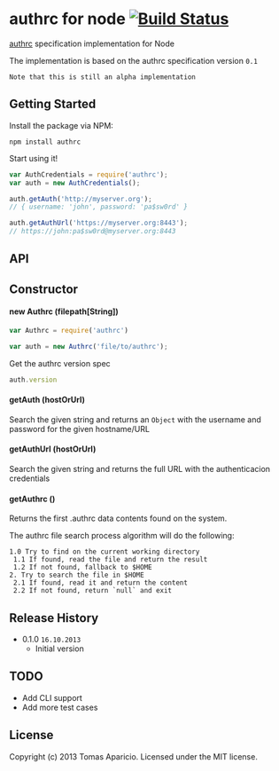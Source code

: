 # authrc for node [![Build Status](https://secure.travis-ci.org/h2non/node-authrc.png?branch=master)](http://travis-ci.org/h2non/node-authrc)

[authrc](http://github.com/adesisnetlife/authrc) specification implementation for Node

The implementation is based on the authrc specification version `0.1`

`Note that this is still an alpha implementation`

## Getting Started

Install the package via NPM: 

```
npm install authrc
```

Start using it!

```javascript
var AuthCredentials = require('authrc');
var auth = new AuthCredentials();

auth.getAuth('http://myserver.org');
// { username: 'john', password: 'pa$sw0rd' }

auth.getAuthUrl('https://myserver.org:8443');
// https://john:pa$sw0rd@myserver.org:8443
```

## API

## Constructor

#### new Authrc (filepath[String])

```js
var Authrc = require('authrc')

var auth = new Authrc('file/to/authrc');
```

Get the authrc version spec
```js
auth.version
```

#### getAuth (hostOrUrl)

Search the given string and returns an `Object` with the username and password for the given hostname/URL

#### getAuthUrl (hostOrUrl)

Search the given string and returns the full URL with the authenticacion credentials

#### getAuthrc ()

Returns the first .authrc data contents found on the system.

The authrc file search process algorithm will do the following:

```
1.0 Try to find on the current working directory
 1.1 If found, read the file and return the result
 1.2 If not found, fallback to $HOME
2. Try to search the file in $HOME
 2.1 If found, read it and return the content
 2.2 If not found, return `null` and exit
```

## Release History

- 0.1.0 `16.10.2013`
  * Initial version

## TODO

- Add CLI support
- Add more test cases

## License

Copyright (c) 2013 Tomas Aparicio. 
Licensed under the MIT license.
